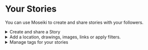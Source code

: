 # Your Stories

You can use Moseiki to create and share stories with your followers.

<details>

<summary>Create and share a Story</summary>

To start creating a story, tap on the (icon) "Add Story" located on your screen.

### User Permissions

**Camera & Microphone Access:** In order to record video and audio or to capture an images for your stories, you must grant the Moseiki app access your device’s camera and microphone.

**Storage Access**: If you wish to upload media from your device, you must grant the Moseiki app access to your device's storage.

**Location Access**: To include location data in your post, please allow the Moseiki app to access your device's location services.

**Creating Your Story**

1. **Record Video or Capture Image:** You can use the (icon) “Record” the bottom of your screen to capture an image by firmly tapping it, or you can tap and hold for recording.
2. **Add Sound:** Tap the (icon) “Add Sound” at the top of your screen to add music of your choice to your story. You can use the Browse tab to pick your favorite sound from what is trending or you can explore playlists categorized by their genre. In the For You tab, you’ll see suggestions based on your previous picks. Use the Favorited tab to pick from your bookmarked items.
3. **Add from Device:** You can pick a media from your device gallery by tapping the (icon) “Add From Device” on the lover left of your screen. Once tapped, you can pick the media from your roll.
4. **Story Controls:** On the left of your screen y, you can use the (icon) “Flash” to turn on or off your flash while recording or capturing. (Icon) “Boomerang” lets you record a loop. (icon) “Dual Camera” lets you record or capture using the front and the back camera of your device. You can use the (Icon) “Drawing” to insert doodles to your stories. (icon) lets you set a timer before you start your record or capture. (icon) “Change Camera” lets you swap cameras between front and the back of your device.
5. **More Story Features:**
   1. Tap the (icon) “Create Text” to add text to your story.
   2. Tap the (icon) “Effects” to apply visual effects to your story.
   3. Tap the (icon) “Drawing” to insert doodles to your story.
   4. Tap the (icon) “Add Image” to pick a media from device roll to your story.
   5. Tap the (icon) “Poll” to include a poll in your story.
   6. Tap the (icon) “Tag People” to add or manage tags in your story.
   7. Tap the (icon) “More” to #do what exactly?
   8. Tap the (icon) “Link” to include a link in your story.
6. **Share your Story:** Once ready to share your created story with your audience, tap the (icon) “Share”.
7. **Share your Story as an NFT:** #no details provided for this flow

</details>

<details>

<summary>Add a location, drawings, images, links or apply filters.</summary>



</details>

<details>

<summary>Manage tags for your stories</summary>



</details>
